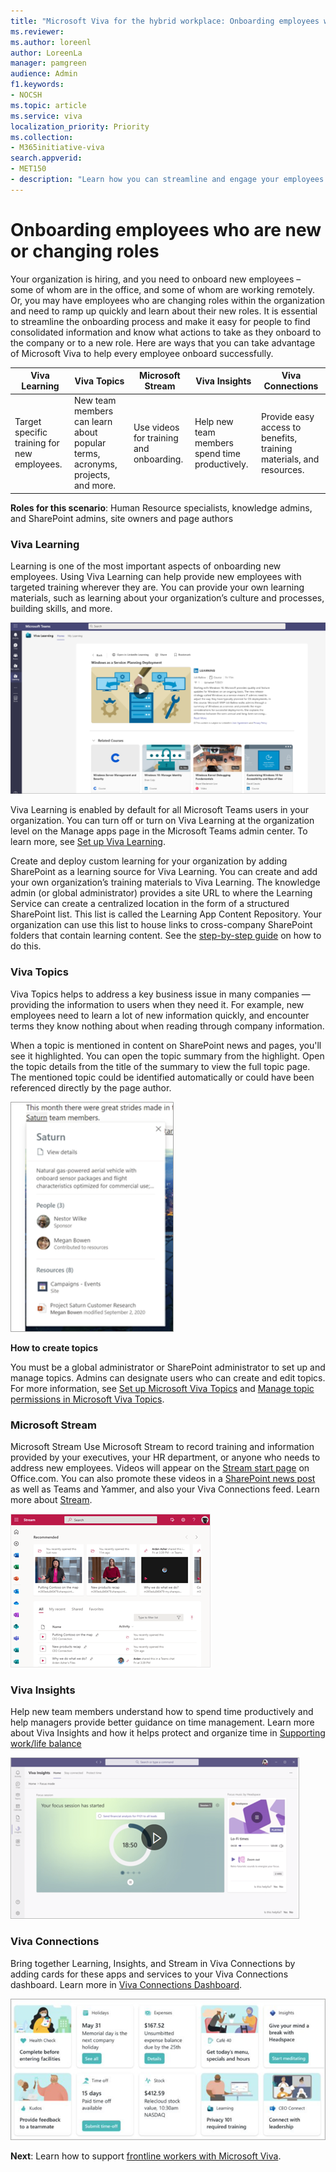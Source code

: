 ```yaml
---
title: "Microsoft Viva for the hybrid workplace: Onboarding employees who are new or changing roles"
ms.reviewer: 
ms.author: loreenl
author: LoreenLa
manager: pamgreen
audience: Admin
f1.keywords:
- NOCSH
ms.topic: article
ms.service: viva
localization_priority: Priority
ms.collection:  
- M365initiative-viva
search.appverid:
- MET150
- description: "Learn how you can streamline and engage your employees in a hybrid workplace with Microsoft Viva."
---
```


# Onboarding employees who are new or changing roles

Your organization is hiring, and you need to onboard new employees – some of whom are in the office, and some of whom are working remotely. Or, you may have employees who are changing roles within the organization and need to ramp up quickly and learn about their new roles. It is essential to streamline the onboarding process and make it easy for people to find consolidated information and know what actions to take as they onboard to the company or to a new role. Here are ways that you can take advantage of Microsoft Viva to help every employee onboard successfully.



| Viva Learning | Viva Topics | Microsoft Stream | Viva Insights | Viva Connections |
---|---|---|---|---|
 | Target specific training for new employees. | New team members can learn about popular terms, acronyms, projects, and more. | Use videos for training and onboarding. | Help new team members spend time productively. | Provide easy access to benefits, training materials, and resources. |

**Roles for this scenario**: Human Resource specialists, knowledge admins, and SharePoint admins, site owners and page authors


 
### Viva Learning

Learning is one of the most important aspects of onboarding new employees. Using Viva Learning can help provide new employees with targeted training wherever they are. You can provide your own learning materials, such as learning about your organization’s culture and processes, building skills, and more.

![Image of Learning app in Teams](../media/learning.png)

Viva Learning is enabled by default for all Microsoft Teams users in your organization. You can turn off or turn on Viva Learning at the organization level on the Manage apps page in the Microsoft Teams admin center. To learn more, see [Set up Viva Learning](/viva/learning/set-up-viva-learning).

Create and deploy custom learning for your organization by adding SharePoint as a learning source for Viva Learning. You can create and add your own organization’s training materials to Viva Learning. The knowledge admin (or global administrator) provides a site URL to where the Learning Service can create a centralized location in the form of a structured SharePoint list. This list is called the Learning App Content Repository. Your organization can use this list to house links to cross-company SharePoint folders that contain learning content. See the [step-by-step guide](/viva/learning/configure-sharepoint-content-source?view=o365-worldwide) on how to do this.

### Viva Topics

Viva Topics helps to address a key business issue in many companies — providing the information to users when they need it. For example, new employees need to learn a lot of new information quickly, and encounter terms they know nothing about when reading through company information.

When a topic is mentioned in content on SharePoint news and pages, you'll see it highlighted. You can open the topic summary from the highlight. Open the topic details from the title of the summary to view the full topic page. The mentioned topic could be identified automatically or could have been referenced directly by the page author.

![Image of a Topic card](../media/topics.png)

**How to create topics**

You must be a global administrator or SharePoint administrator to set up and manage topics. Admins can designate users who can create and edit topics. For more information, see [Set up Microsoft Viva Topics](/viva/topics/set-up-topic-experiences) and [Manage topic permissions in Microsoft Viva Topics](/viva/topics/topic-experiences-user-permissions).

### Microsoft Stream
Microsoft Stream
Use Microsoft Stream to record training and information provided by your executives, your HR department, or anyone who needs to address new employees. Videos will appear on the [Stream start page](/stream/streamnew/start) on Office.com. You can also promote these videos in a [SharePoint news post](https://support.microsoft.com/en-us/office/create-and-share-news-on-your-sharepoint-sites-495f8f1a-3bef-4045-b33a-55e5abe7aed7) as well as Teams and Yammer, and also your Viva Connections feed. Learn more about [Stream](/stream/streamnew/start).

![Image of Stream start page](../media/stream.png)

### Viva Insights

Help new team members understand how to spend time productively and help managers provide better guidance on time management. Learn more about Viva Insights and how it helps protect and organize time in [Supporting work/life balance](/Viva/solutions/viva-work-life-balance)

![Image of Insights page](../media/insights.png)

### Viva Connections

Bring together Learning, Insights, and Stream in Viva Connections by adding cards for these apps and services to your Viva Connections dashboard. Learn more in [Viva Connections Dashboard](/viva/connections/create-dashboard).

![Image of a dashboard](../media/dashboard.png)

**Next**: Learn how to support [frontline workers with Microsoft Viva](/Viva/solutions/viva-front-line-workers).